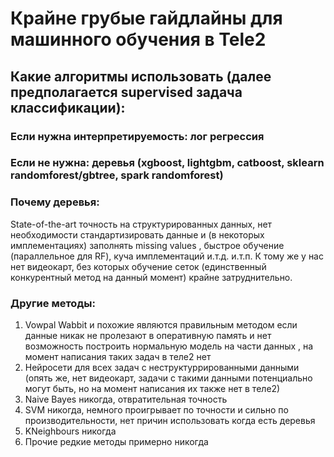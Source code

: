 # Крайне грубые гайдлайны для машинного обучения в Tele2

## Какие алгоритмы использовать (далее предполагается supervised задача классификации):

### Если нужна интерпретируемость: лог регрессия
### Если не нужна: деревья (xgboost, lightgbm, catboost, sklearn randomforest/gbtree, spark randomforest)
### Почему деревья: 
State-of-the-art точность на структурированных данных, нет необходимости стандартизировать данные и (в некоторых имплементациях) заполнять missing values
, быстрое обучение (параллельное для RF), куча имплементаций и.т.д. и.т.п.
К тому же у нас нет видеокарт, без которых обучение сеток (единственный конкурентный метод на данный момент) крайне затруднительно.

### Другие методы: 
1) Vowpal Wabbit и похожие являются правильным методом если данные никак не пролезают в оперативную память и нет возможность построить нормальную модель на части данных
, на момент написания таких задач в теле2 нет
2) Нейросети для всех задач с неструктуррированными данными (опять же, нет видеокарт, задачи с такими данными потенциально могут быть, но на момент написания их также нет в теле2)
3) Naive Bayes никогда, отвратительная точность
4) SVM никогда, немного проигрывает по точности и сильно по производительности, нет причин использовать когда есть деревья
5) KNeighbours никогда
6) Прочие редкие методы примерно никогда




